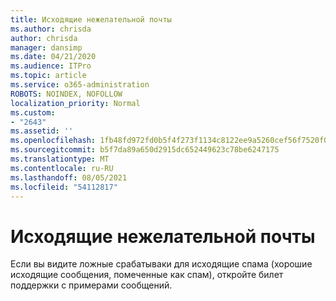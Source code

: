 ```yaml
---
title: Исходящие нежелательной почты
ms.author: chrisda
author: chrisda
manager: dansimp
ms.date: 04/21/2020
ms.audience: ITPro
ms.topic: article
ms.service: o365-administration
ROBOTS: NOINDEX, NOFOLLOW
localization_priority: Normal
ms.custom:
- "2643"
ms.assetid: ''
ms.openlocfilehash: 1fb48fd972fd0b5f4f273f1134c8122ee9a5260cef56f7520f0da066cb230012
ms.sourcegitcommit: b5f7da89a650d2915dc652449623c78be6247175
ms.translationtype: MT
ms.contentlocale: ru-RU
ms.lasthandoff: 08/05/2021
ms.locfileid: "54112817"
---
```

# <a name="outbound-spam"></a>Исходящие нежелательной почты

Если вы видите ложные срабатываки для исходящие спама (хорошие исходящие сообщения, помеченные как спам), откройте билет поддержки с примерами сообщений.
